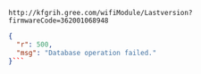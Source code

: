 `http://kfgrih.gree.com/wifiModule/Lastversion?firmwareCode=362001068948`

```json
{
  "r": 500,
  "msg": "Database operation failed."
}```